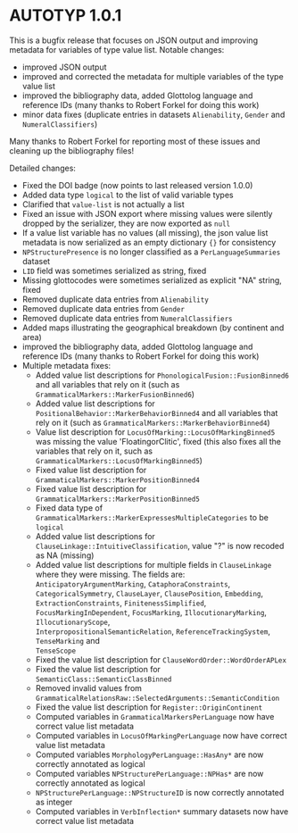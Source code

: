 # AUTOTYP 1.0.1

This is a bugfix release that focuses on JSON output and improving metadata for variables of type
value list. Notable changes:

- improved JSON output
- improved and corrected the metadata for multiple variables of the type value list
- improved the bibliography data, added Glottolog language and reference IDs (many thanks to 
  Robert Forkel for doing this work)
- minor data fixes (duplicate entries in datasets `Alienability`, `Gender` and `NumeralClassifiers`)

Many thanks to Robert Forkel for reporting most of these issues and cleaning up the bibliography 
files!

Detailed changes:

- Fixed the DOI badge (now points to last released version 1.0.0)
- Added data type `logical` to the list of valid variable types
- Clarified that `value-list` is not actually a list
- Fixed an issue with JSON export where missing values were silently dropped
  by the serializer, they are now exported as `null` 
- If a value list variable has no values (all missing), the json value list metadata 
  is now serialized as an empty dictionary `{}` for consistency
- `NPStructurePresence` is no longer classified as a `PerLanguageSummaries` dataset
- `LID` field was sometimes serialized as string, fixed
- Missing glottocodes were sometimes serialized as explicit "NA" string, fixed
- Removed duplicate data entries from `Alienability`
- Removed duplicate data entries from `Gender`
- Removed duplicate data entries from `NumeralClassifiers`
- Added maps illustrating the geographical breakdown (by continent and area)
- improved the bibliography data, added Glottolog language and reference IDs (many thanks to 
  Robert Forkel for doing this work)
- Multiple metadata fixes:
  - Added value list descriptions for `PhonologicalFusion::FusionBinned6` and all variables that 
    rely on it (such as `GrammaticalMarkers::MarkerFusionBinned6`)
  - Added value list descriptions for `PositionalBehavior::MarkerBehaviorBinned4` and all variables 
    that rely on it (such as `GrammaticalMarkers::MarkerBehaviorBinned4`)
  - Value list description for `LocusOfMarking::LocusOfMarkingBinned5` was missing the value 
    'FloatingorClitic', fixed (this also fixes all the variables that rely on it, such as 
    `GrammaticalMarkers::LocusOfMarkingBinned5`)
  - Fixed value list description for `GrammaticalMarkers::MarkerPositionBinned4`
  - Fixed value list description for `GrammaticalMarkers::MarkerPositionBinned5`
  - Fixed data type of `GrammaticalMarkers::MarkerExpressesMultipleCategories` to be `logical`
  - Added value list descriptions for `ClauseLinkage::IntuitiveClassification`, value "?" is now
    recoded as NA (missing)  
  - Added value list descriptions for multiple fields in `ClauseLinkage` where they were missing. 
    The fields are: `AnticipatoryArgumentMarking`, `CataphoraConstraints`, `CategoricalSymmetry`, 
    `ClauseLayer`, `ClausePosition`, `Embedding`, `ExtractionConstraints`, `FinitenessSimplified`, 
    `FocusMarkingInDependent`, `FocusMarking`, `IllocutionaryMarking`, `IllocutionaryScope`,  
    `InterpropositionalSemanticRelation`, `ReferenceTrackingSystem`, `TenseMarking` and  
    `TenseScope`
  - Fixed the value list description for `ClauseWordOrder::WordOrderAPLex`
  - Fixed the value list description for `SemanticClass::SemanticClassBinned`
  - Removed invalid values from `GrammaticalRelationsRaw::SelectedArguments::SemanticCondition`
  - Fixed the value list description for `Register::OriginContinent`
  - Computed variables in `GrammaticalMarkersPerLanguage` now have correct value list metadata
  - Computed variables in `LocusOfMarkingPerLanguage` now have correct value list metadata
  - Computed variables `MorphologyPerLanguage::HasAny*` are now correctly annotated as logical
  - Computed variables `NPStructurePerLanguage::NPHas*` are now correctly annotated as logical
  - `NPStructurePerLanguage::NPStructureID` is now correctly annotated as integer
  - Computed variables in `VerbInflection*` summary datasets now have correct value list metadata
  